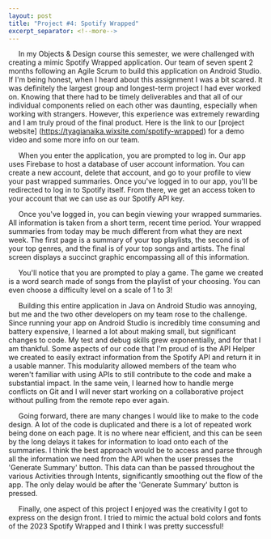 ```yaml
---
layout: post
title: "Project #4: Spotify Wrapped"
excerpt_separator: <!--more-->
---
```

&nbsp;&nbsp;&nbsp;&nbsp; In my Objects & Design course this semester, we were challenged with creating a mimic Spotify Wrapped application. Our team of seven spent 2 months following an Agile Scrum to build this application on Android Studio. <!--more--> If I'm being honest, when I heard about this assignment I was a bit scared. It was definitely the largest group and longest-term project I had ever worked on. Knowing that there had to be timely deliverables and that all of our individual components relied on each other was daunting, especially when working with strangers. However, this experience was extremely rewarding and I am truly proud of the final product. Here is the link to our [project website] (https://tyagianaika.wixsite.com/spotify-wrapped) for a demo video and some more info on our team.

&nbsp;&nbsp;&nbsp;&nbsp; When you enter the application, you are prompted to log in. Our app uses Firebase to host a database of user account information. You can create a new account, delete that account, and go to your profile to view your past wrapped summaries. Once you've logged in to our app, you'll be redirected to log in to Spotify itself. From there, we get an access token to your account that we can use as our Spotify API key. 
	
&nbsp;&nbsp;&nbsp;&nbsp; Once you've logged in, you can begin viewing your wrapped summaries. All information is taken from a short term, recent time period. Your wrapped summaries from today may be much different from what they are next week. The first page is a summary of your top playlists, the second is of your top genres, and the final is of your top songs and artists. The final screen displays a succinct graphic encompassing all of this information. 

&nbsp;&nbsp;&nbsp;&nbsp; You'll notice that you are prompted to play a game. The game we created is a word search made of songs from the playlist of your choosing. You can even choose a difficulty level on a scale of 1 to 3!

&nbsp;&nbsp;&nbsp;&nbsp; Building this entire application in Java on Android Studio was annoying, but me and the two other developers on my team rose to the challenge. Since running your app on Android Studio is incredibly time consuming and battery expensive, I learned a lot about making small, but significant changes to code. My test and debug skills grew exponentially, and for that I am thankful. Some aspects of our code that I'm proud of is the API Helper we created to easily extract information from the Spotify API and return it in a usable manner. This modularity allowed members of the team who weren't familiar with using APIs to still contribute to the code and make a substantial impact. In the same vein, I learned how to handle merge conflicts on Git and I will never start working on a collaborative project without pulling from the remote repo ever again. 

&nbsp;&nbsp;&nbsp;&nbsp; Going forward, there are many changes I would like to make to the code design. A lot of the code is duplicated and there is a lot of repeated work being done on each page. It is no where near efficient, and this can be seen by the long delays it takes for information to load onto each of the summaries. I think the best approach would be to access and parse through all the information we need from the API when the user presses the 'Generate Summary' button. This data can than be passed throughout the various Activities through Intents, significantly smoothing out the flow of the app. The only delay would be after the 'Generate Summary' button is pressed.  


&nbsp;&nbsp;&nbsp;&nbsp; Finally, one aspect of this project I enjoyed was the creativity I got to express on the design front. I tried to mimic the actual bold colors and fonts of the 2023 Spotify Wrapped and I think I was pretty successful! 